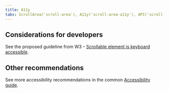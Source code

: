 ```yaml
---
title: A11y
tabs: ScrollArea('scroll-area'), A11y('scroll-area-a11y'), API('scroll-area-api'), Example('scroll-area-code'), Changelog('scroll-area-changelog')
---
```


## Considerations for developers

See the proposed guideline from W3 – [Scrollable element is keyboard accessible](https://www.w3.org/WAI/standards-guidelines/act/rules/0ssw9k/proposed/).

## Other recommendations

See more accessibility recommendations in the common [Accessibility guide](/core-principles/a11y/).
